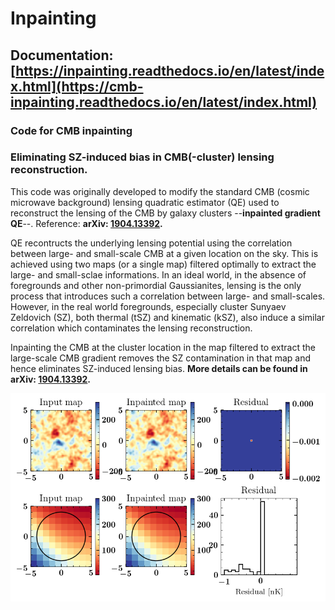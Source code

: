 # Inpainting
## Documentation: [https://inpainting.readthedocs.io/en/latest/index.html](https://cmb-inpainting.readthedocs.io/en/latest/index.html)

### Code for CMB inpainting

### Eliminating SZ-induced bias in CMB(-cluster) lensing reconstruction.
This code was originally developed to modify the standard CMB (cosmic microwave background) lensing quadratic estimator (QE) used to reconstruct the lensing of the CMB by galaxy clusters --**inpainted gradient QE**--. Reference: **arXiv: [1904.13392](https://arxiv.org/abs/1904.13392).**

QE recontructs the underlying lensing potential using the correlation between large- and small-scale CMB at a given location on the sky. This is achieved using two maps (or a single map) filtered optimally to extract the large- and small-sclae informations. In an ideal world, in the absence of foregrounds and other non-primordial Gaussianites, lensing is the only process that introduces such a correlation between large- and small-scales. However, in the real world foregrounds, especially cluster Sunyaev Zeldovich (SZ), both thermal (tSZ) and kinematic (kSZ), also induce a similar correlation which contaminates the lensing reconstruction. 

Inpainting the CMB at the cluster location in the map filtered to extract the large-scale CMB gradient removes the SZ contamination in that map and hence eliminates SZ-induced lensing bias. **More details can be found in arXiv: [1904.13392](https://arxiv.org/abs/1904.13392).**

![example](figure_example.png)
